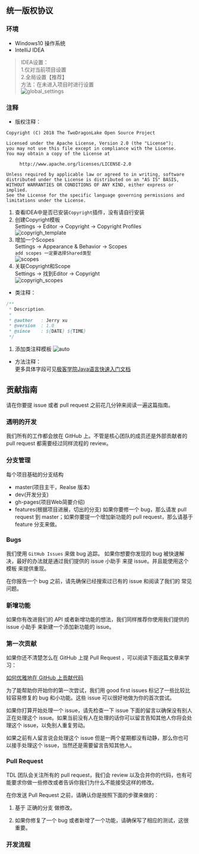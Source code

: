 ## 统一版权协议
### 环境
* Windows10 操作系统
* IntelliJ IDEA

> IDEA设置：  
1.仅对当前项目设置  
2.全局设置【推荐】  
方法：在未进入项目时进行设置  
![global_settings](images/global_settings.png)

### 注释
* 版权注释：  

```
Copyright (C) 2018 The TwoDragonLake Open Source Project

Licensed under the Apache License, Version 2.0 (the "License");
you may not use this file except in compliance with the License.
You may obtain a copy of the License at

     http://www.apache.org/licenses/LICENSE-2.0

Unless required by applicable law or agreed to in writing, software
distributed under the License is distributed on an "AS IS" BASIS,
WITHOUT WARRANTIES OR CONDITIONS OF ANY KIND, either express or implied.
See the License for the specific language governing permissions and
limitations under the License.
```

1. 查看IDEA中是否已安装`Copyright`插件，没有请自行安装  
2. 创建Copyright模板  
Settings -> Editor -> Copyright -> Copyright Profiles  
![copyrigh_template](images/copyrigh_template.png)
3. 增加一个Scopes  
Settings -> Appearance & Behavior -> Scopes  
`add scopes 一定要选择Shared类型`  
![scopes](images/scopes.png)  
4. 关联Copyright和Scope  
Settings -> 找到Editor -> Copyright   
![copyrigh_scopes](images/copyrigh_scopes.png)

* 类注释：

```java
/**
 * Description.
 *
 * @author   : Jerry xu
 * @version  : 1.0
 * @since    : ${DATE} ${TIME}
 */
```

1. 添加类注释模板
![auto](images/auto.png)

* 方法注释：  
更多具体字段可见[极客学院Java语言快速入门文档](http://wiki.jikexueyuan.com/project/java/documentation.html)  

## 贡献指南
请在你要提 issue 或者 pull request 之前花几分钟来阅读一遍这篇指南。

### 透明的开发
我们所有的工作都会放在 GitHub 上。不管是核心团队的成员还是外部贡献者的 pull request 都需要经过同样流程的 review。

### 分支管理
每个项目基础的分支结构

* master(项目主干，Realse 版本)
* dev(开发分支)
* gh-pages(项目Web简要介绍)
* features(根据项目进展，切出的分支)
如果你要修一个 bug，那么请发 pull request 到 master；如果你要提一个增加新功能的 pull request，那么请基于 feature 分支来做。

### Bugs
我们使用 `GitHub Issues` 来做 bug 追踪。 如果你想要你发现的 bug 被快速解决，最好的办法就是通过我们提供的 issue 小助手 来提 issue。并且能使用这个 模板 来提供重现。

在你报告一个 bug 之前，请先确保已经搜索过已有的 issue 和阅读了我们的 常见问题。

### 新增功能
如果你有改进我们的 API 或者新增功能的想法，我们同样推荐你使用我们提供的 issue 小助手 来新建一个添加新功能的 issue。

### 第一次贡献
如果你还不清楚怎么在 GitHub 上提 Pull Request ，可以阅读下面这篇文章来学习：

[如何优雅地在 GitHub 上贡献代码](https://segmentfault.com/a/1190000000736629)

为了能帮助你开始你的第一次尝试，我们用 good first issues 标记了一些比较比较容易修复的 bug 和小功能。这些 issue 可以很好地做为你的首次尝试。

如果你打算开始处理一个 issue，请先检查一下 issue 下面的留言以确保没有别人正在处理这个 issue。如果当前没有人在处理的话你可以留言告知其他人你将会处理这个 issue，以免别人重复劳动。

如果之前有人留言说会处理这个 issue 但是一两个星期都没有动静，那么你也可以接手处理这个 issue，当然还是需要留言告知其他人。

### Pull Request
TDL 团队会关注所有的 pull request，我们会 review 以及合并你的代码，也有可能要求你做一些修改或者告诉你我们为什么不能接受这样的修改。

在你发送 Pull Request 之前，请确认你是按照下面的步骤来做的：

1. 基于 正确的分支 做修改。

2. 如果你修复了一个 bug 或者新增了一个功能，请确保写了相应的测试，这很重要。

### 开发流程
